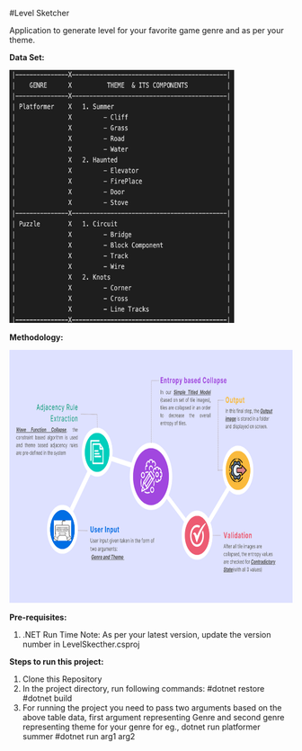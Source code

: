 #Level Sketcher

Application to generate level for your favorite game genre and as per your theme.

<b>Data Set:</b>

<img src="https://github.com/htolani/levelSketcher/blob/main/DataSet.png" width="400" height="450">


<b>Methodology:</b>

<img src="https://github.com/htolani/levelSketcher/blob/main/Methodology.png" width="850" height="450">


<b>Pre-requisites:</b>
1. .NET Run Time
    Note: As per your latest version, update the version number in LevelSkecther.csproj


<b>Steps to run this project: </b>

1. Clone this Repository 
2. In the project directory, run following commands: 
    #dotnet restore 
    #dotnet build 
3. For running the project you need to pass two arguments based on the above table data, first argument representing Genre  and second genre representing theme for your genre
    for eg., dotnet run platformer summer 
    #dotnet run arg1 arg2
